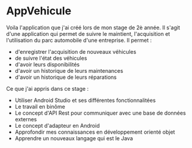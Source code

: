 # AppVehicule

Voila l'application que j'ai créé lors de mon stage de 2è année.
Il s'agit d'une application qui permet de suivre le maintient, l'acquisition et l'utilisation du parc automobile d'une entreprise.
Il permet :
  - d'enregistrer l'acquisition de nouveaux véhicules
  - de suivre l'état des véhicules
  - d'avoir leurs disponibilités
  - d'avoir un historique de leurs maintenances
  - d'avoir un historique de leurs réparations

Ce que j'ai appris dans ce stage :
  - Utiliser Android Studio et ses différentes fonctionnalitées
  - Le travail en binôme
  - Le concept d'API Rest pour communiquer avec une base de données externes
  - Le concept d'adapteur en Android
  - Approfondir mes connaissances en développement orienté objet
  - Apprendre un nouveaux langage qui est le Java
